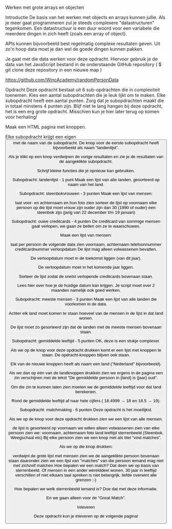 Werken met grote arrays en objecten


Introductie
De basis van het werken met objects en arrays kunnen jullie. Als je meer gaat programmeren zul je steeds complexere "datastructuren" tegenkomen. Een datastructuur is een duur woord voor een variabele die meerdere dingen in zich heeft (zoals een array of object).



APIs kunnen bijvoorbeeld best regelmatig complexe resultaten geven. Uit zo'n hoop data moet je dan wel de goede dingen kunnen pakken.


Je gaat met die data werken voor deze opdracht. Hiervoor gebruik je de data van het JavaScript bestand in de onderstaande GitHub repository (  $ git clone deze repository in een nieuwe map )

https://github.com/WincAcademy/randomPersonData



Opdracht
Deze opdracht bestaat uit 6 sub-opdrachten die in complexiteit toenemen. Kies een aantal subopdrachten die je leuk lijkt om te maken. Elke subopdracht heeft een aantal punten. Zorg dat je subopdrachten maakt die in totaal minstens 4 punten zijn. Blijf niet te lang hangen bij deze opdracht, het is een erg grote opdracht. Misschien kun je hier later terug op komen voor herhaling!



Maak een HTML pagina met knoppen.

Elke subopdracht krijgt een eigen <button> met de naam van de subopdracht. De knop voor de eerste subopdracht heeft bijvoorbeeld als naam "landenlijst".

Als je klikt op een knop verdwijnen de vorige resultaten en zie je de resultaten van de aangeklikte subopdracht.

Schrijf kleine functies die je opnieuw kan gebruiken.


Subopdracht: landenlijst - 1 punt
Maak een lijst van alle landen, gesorteerd op naam van het land.


Subopdracht: steenbokvrouwen - 3 punten
Maak een lijst van mensen:

laat voor- en achternaam en hun foto zien
sorteer de lijst op voornaam
elke persoon op die lijst moet
vrouw zijn
ouder zijn dan 30 (1990 of ouder)
een steenbok zijn (jarig van 22 december t/m 19 januari)

Subopdracht: ouwe creditcards - 4 punten
De creditcard van sommige mensen gaat verlopen, we gaan ze bellen om ze te waarschuwen.

Maak een lijst van mensen:

laat per persoon de volgende data zien
voornaam, achternaam
telefoonnummer
creditcardnummer
verloopdatum
De lijst mag alleen volwassenen bevatten.

De verloopdatum moet in de toekomst liggen (van dit jaar).

De verloopdatum moet in het komende jaar liggen.

Sorteer de lijst zodat de snelst verlopende creditcards bovenaan staan.

Lees hier over hoe je de huidige datum kan krijgen. Je script moet over 2 maanden namelijk ook goed werken.


Subopdracht: meeste mensen - 3 punten
Maak een lijst van alle landen die voorkomen in de data.

Achter elk land moet komen te staan hoeveel van de mensen in de lijst in dat land wonen.

De lijst moet zo gesorteerd zijn dat de landen met de meeste mensen bovenaan staan.


Subopdracht: gemiddelde leeftijd - 5 punten
OK, deze is een stukje complexer.

Als we op de knop voor deze opdracht drukken komt er een lijst met knoppen te staan. De opdracht-knoppen blijven ook staan.

Elk van de nieuwe knoppen heeft als naam een land ("Nederland" bijvoorbeeld).

Als we dan op één van de landknoppen drukken zien we ergens in de pagina een zin verschijnen met de tekst "De gemiddelde persoon in {land} is {jaar} oud".

Om die zin te kunnen laten zien moeten we de gemiddelde leeftijd voor dat land berekenen.

Rond de gemiddelde leeftijd af naar hele cijfers ( 18.4999 → 18 en 18.5 → 19).


Subopdracht: matchmaking - 6 punten
Deze opdracht is het moeilijkst.

Als we op de knop voor deze opdracht drukken zien we een lijst van alle mensen.

de lijst is gesorteerd op voornaam
we willen alleen volwassenen zien
van elke persoon zien we:
voornaam, achternaam
foto
land
leeftijd
sterrenbeeld (Steenbok, Weegschaal etc)
Bij elke persoon zien we een knop met als titel "vind matches".

Als we op die knop drukken:

verdwijnt de grote lijst met mensen
zien we de aangeklikte persoon bovenaan staan
daaronder zien we een lijst van "matches" van die persoon
iemand mag niet met zichzelf matchen
Hoe bepalen we een match? Dat doen we op basis van sterrenbeeld. Of mensen in een ander werelddeel wonen, 30 jaar in leeftijd verschillen of niet elkaars taal spreken is niet belangrijk, liefde overwint alle grenzen ;-)

Hoe bepalen we welk sterrenbeeld iemand is? Doe dat met deze informatie.

En we gaan alleen voor de "Great Match".



Inleveren

Deze opdracht kun je inleveren op de volgende pagina!